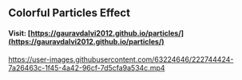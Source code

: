 ## Colorful Particles Effect
#### Visit: [https://gauravdalvi2012.github.io/particles/](https://gauravdalvi2012.github.io/particles/)
https://user-images.githubusercontent.com/63224646/222744424-7a26463c-1f45-4a42-96cf-7d5cfa9a534c.mp4
